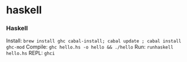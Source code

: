 # haskell

### Haskell
Install: `brew install ghc cabal-install; cabal update ; cabal install ghc-mod`
Compile: `ghc hello.hs -o hello && ./hello`
Run: `runhaskell hello.hs`
REPL: `ghci`


